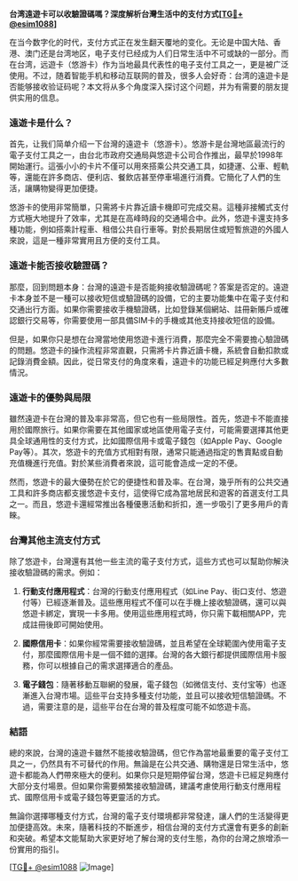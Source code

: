 **台湾遠遊卡可以收驗證碼嗎？深度解析台灣生活中的支付方式[[TG💪+ @esim1088](https://t.me/s/esim1088)]**

在当今数字化的时代，支付方式正在发生翻天覆地的变化。无论是中国大陆、香港、澳门还是台湾地区，电子支付已经成为人们日常生活中不可或缺的一部分。而在台湾，远遊卡（悠游卡）作为当地最具代表性的电子支付工具之一，更是被广泛使用。不过，随着智能手机和移动互联网的普及，很多人会好奇：台湾的遠遊卡是否能够接收验证码呢？本文将从多个角度深入探讨这个问题，并为有需要的朋友提供实用的信息。

### 遠遊卡是什么？

首先，让我们简单介绍一下台灣的遠遊卡（悠游卡）。悠游卡是台灣地區最流行的電子支付工具之一，由台北市政府交通局與悠遊卡公司合作推出，最早於1998年開始運行。這張小小的卡片不僅可以用來搭乘公共交通工具，如捷運、公車、輕軌等，還能在許多商店、便利店、餐飲店甚至停車場進行消費。它簡化了人們的生活，讓購物變得更加便捷。

悠游卡的使用非常簡單，只需將卡片靠近讀卡機即可完成交易。這種非接觸式支付方式極大地提升了效率，尤其是在高峰時段的交通場合中。此外，悠遊卡還支持多種功能，例如搭乘計程車、租借公共自行車等。對於長期居住或短暫旅遊的外國人來說，這是一種非常實用且方便的支付工具。

### 遠遊卡能否接收驗證碼？

那麼，回到問題本身：台灣的遠遊卡是否能夠接收驗證碼呢？答案是否定的。遠遊卡本身並不是一種可以接收短信或驗證碼的設備，它的主要功能集中在電子支付和交通出行方面。如果你需要接收手機驗證碼，比如登錄某個網站、註冊新賬戶或確認銀行交易等，你需要使用一部具備SIM卡的手機或其他支持接收短信的設備。

但是，如果你只是想在台灣當地使用悠遊卡進行消費，那麼完全不需要擔心驗證碼的問題。悠遊卡的操作流程非常直觀，只需將卡片靠近讀卡機，系統會自動扣款或記錄消費金額。因此，從日常支付的角度來看，遠遊卡的功能已經足夠應付大多數情況。

### 遠遊卡的優勢與局限

雖然遠遊卡在台灣的普及率非常高，但它也有一些局限性。首先，悠遊卡不能直接用於國際旅行。如果你需要在其他國家或地區使用電子支付，可能需要選擇其他更具全球通用性的支付方式，比如國際信用卡或電子錢包（如Apple Pay、Google Pay等）。其次，悠遊卡的充值方式相對有限，通常只能通過指定的售賣點或自動充值機進行充值。對於某些消費者來說，這可能會造成一定的不便。

然而，悠遊卡的最大優勢在於它的便捷性和普及率。在台灣，幾乎所有的公共交通工具和許多商店都支援悠遊卡支付，這使得它成為當地居民和遊客的首選支付工具之一。而且，悠遊卡還經常推出各種優惠活動和折扣，進一步吸引了更多用戶的青睞。

### 台灣其他主流支付方式

除了悠遊卡，台灣還有其他一些主流的電子支付方式，這些方式也可以幫助你解決接收驗證碼的需求。例如：

1. **行動支付應用程式**：台灣的行動支付應用程式（如Line Pay、街口支付、悠遊付等）已經逐漸普及。這些應用程式不僅可以在手機上接收驗證碼，還可以與悠遊卡綁定，實現一卡多用。使用這些應用程式時，你只需下載相關APP，完成註冊後即可開始使用。

2. **國際信用卡**：如果你經常需要接收驗證碼，並且希望在全球範圍內使用電子支付，那麼國際信用卡是一個不錯的選擇。台灣的各大銀行都提供國際信用卡服務，你可以根據自己的需求選擇適合的產品。

3. **電子錢包**：隨著移動互聯網的發展，電子錢包（如微信支付、支付宝等）也逐漸進入台灣市場。這些平台支持多種支付功能，並且可以接收短信驗證碼。不過，需要注意的是，這些平台在台灣的普及程度可能不如悠遊卡高。

### 結語

總的來說，台灣的遠遊卡雖然不能接收驗證碼，但它作為當地最重要的電子支付工具之一，仍然具有不可替代的作用。無論是在公共交通、購物還是日常生活中，悠遊卡都能為人們帶來極大的便利。如果你只是短期停留台灣，悠遊卡已經足夠應付大部分支付場景。但如果你需要頻繁接收驗證碼，建議考慮使用行動支付應用程式、國際信用卡或電子錢包等更靈活的方式。

無論你選擇哪種支付方式，台灣的電子支付環境都非常發達，讓人們的生活變得更加便捷高效。未來，隨著科技的不斷進步，相信台灣的支付方式還會有更多的創新和突破。希望本文能幫助大家更好地了解台灣的支付生態，為你的台灣之旅增添一份實用的指引。

[[TG💪+ @esim1088](https://t.me/s/esim1088) ![Image](https://i.postimg.cc/4NQfJmqS/Snipaste-2025-05-13-00-14-12.png)]